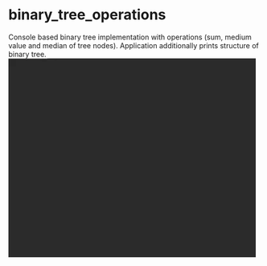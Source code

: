 # binary_tree_operations
Console based binary tree implementation with operations (sum, medium value and median of tree nodes). Application additionally prints structure of binary tree.<br/>
![alt text](https://github.com/kdzik/binary_tree_operations/blob/master/binary_tree.gif)

